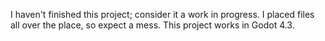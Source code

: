 I haven't finished this project; consider it a work in progress. I placed files all over the place, so expect a mess. This project works in Godot 4.3.  
